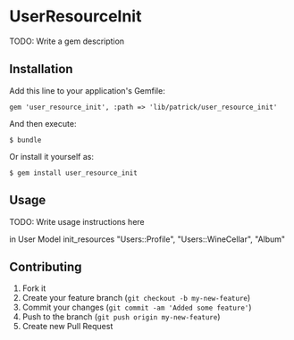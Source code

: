 # UserResourceInit

TODO: Write a gem description

## Installation

Add this line to your application's Gemfile:

    gem 'user_resource_init', :path => 'lib/patrick/user_resource_init'


And then execute:

    $ bundle

Or install it yourself as:

    $ gem install user_resource_init

## Usage

TODO: Write usage instructions here

in User Model
 init_resources "Users::Profile", "Users::WineCellar", "Album"

## Contributing

1. Fork it
2. Create your feature branch (`git checkout -b my-new-feature`)
3. Commit your changes (`git commit -am 'Added some feature'`)
4. Push to the branch (`git push origin my-new-feature`)
5. Create new Pull Request
